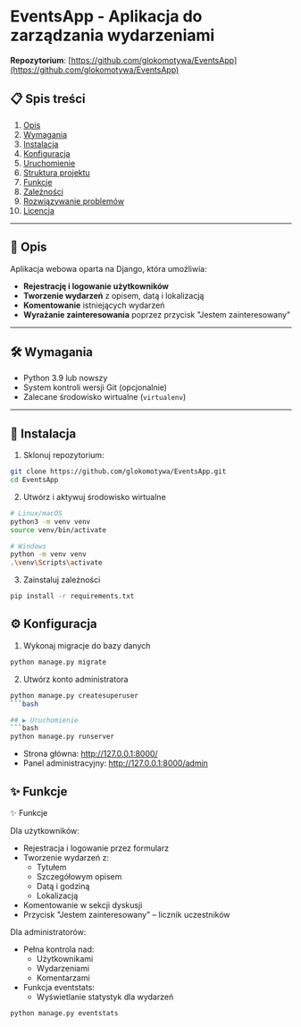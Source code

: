 # EventsApp - Aplikacja do zarządzania wydarzeniami  
**Repozytorium**: [https://github.com/glokomotywa/EventsApp](https://github.com/glokomotywa/EventsApp)  

## 📋 Spis treści  
1. [Opis](#-opis)  
2. [Wymagania](#-wymagania)  
3. [Instalacja](#-instalacja)  
4. [Konfiguracja](#-konfiguracja)  
5. [Uruchomienie](#-uruchomienie)  
6. [Struktura projektu](#-struktura-projektu)  
7. [Funkcje](#-funkcje)  
8. [Zależności](#-zależności)  
9. [Rozwiązywanie problemów](#-rozwiązywanie-problemów)  
10. [Licencja](#-licencja)  

---

## 📝 Opis  
Aplikacja webowa oparta na Django, która umożliwia:  
- **Rejestrację i logowanie użytkowników**  
- **Tworzenie wydarzeń** z opisem, datą i lokalizacją  
- **Komentowanie** istniejących wydarzeń  
- **Wyrażanie zainteresowania** poprzez przycisk "Jestem zainteresowany"  

---

## 🛠 Wymagania  
- Python 3.9 lub nowszy  
- System kontroli wersji Git (opcjonalnie)  
- Zalecane środowisko wirtualne (`virtualenv`)  

---

## 🚀 Instalacja  
1. Sklonuj repozytorium:  
```bash  
git clone https://github.com/glokomotywa/EventsApp.git  
cd EventsApp  
```
2. Utwórz i aktywuj środowisko wirtualne
```bash
# Linux/macOS  
python3 -m venv venv  
source venv/bin/activate  

# Windows  
python -m venv venv  
.\venv\Scripts\activate  
```
3. Zainstaluj zależności
```bash
pip install -r requirements.txt  
```

## ⚙ Konfiguracja
1. Wykonaj migracje do bazy danych
```bash
python manage.py migrate  
```
2. Utwórz konto administratora
```bash
python manage.py createsuperuser  
```bash

## ▶ Uruchomienie
```bash
python manage.py runserver  
```
- Strona główna: http://127.0.0.1:8000/
- Panel administracyjny: http://127.0.0.1:8000/admin

## ✨ Funkcje
✨ Funkcje

Dla użytkowników:

- Rejestracja i logowanie przez formularz
- Tworzenie wydarzeń z:
	- Tytułem
	- Szczegółowym opisem
	- Datą i godziną
	- Lokalizacją
- Komentowanie w sekcji dyskusji
- Przycisk "Jestem zainteresowany" – licznik uczestników

Dla administratorów:

- Pełna kontrola nad:
	- Użytkownikami
	- Wydarzeniami
	- Komentarzami
- Funkcja eventstats:
	- Wyświetlanie statystyk dla wydarzeń
```bash
python manage.py eventstats
```
